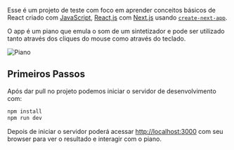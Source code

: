 Esse é um projeto de teste com foco em aprender conceitos básicos de React criado com [JavaScript](https://www.javascript.com/), [React,js](https://reactjs.org/) com [Next.js](https://nextjs.org/) usando [`create-next-app`](https://github.com/vercel/next.js/tree/canary/packages/create-next-app).

O app é um piano que emula o som de um sintetizador e pode ser utilizado tanto através dos cliques do mouse como através do teclado.

![Piano](https://user-images.githubusercontent.com/30638819/151628430-ad49b40f-fb71-4ba2-840b-b3c98b3499c2.PNG)

## Primeiros Passos

Após dar pull no projeto podemos iniciar o servidor de desenvolvimento com:

```bash
npm install
npm run dev
```

Depois de iniciar o servidor poderá acessar [http://localhost:3000](http://localhost:3000) com seu browser para ver o resultado e interagir com o piano.
